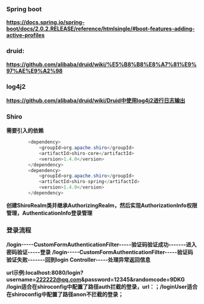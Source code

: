 ### Spring boot   

**https://docs.spring.io/spring-boot/docs/2.0.2.RELEASE/reference/htmlsingle/#boot-features-adding-active-profiles**

### druid:
**https://github.com/alibaba/druid/wiki/%E5%B8%B8%E8%A7%81%E9%97%AE%E9%A2%98**

### log4j2
**https://github.com/alibaba/druid/wiki/Druid中使用log4j2进行日志输出**

### Shiro
**需要引入的依赖**
```java
		<dependency>
			<groupId>org.apache.shiro</groupId>
			<artifactId>shiro-core</artifactId>
			<version>1.4.0</version>
		</dependency>
		<dependency>
			<groupId>org.apache.shiro</groupId>
			<artifactId>shiro-spring</artifactId>
			<version>1.4.0</version>
		</dependency>
```
**创建ShiroRealm类并继承AuthorizingRealm，然后实现AuthorizationInfo权限管理，AuthenticationInfo登录管理**

### 登录流程
**/login-----CustomFormAuthenticationFilter-----验证码验证成功-------进入密码验证-----登录**
**/login-----CustomFormAuthenticationFilter-----验证码验证失败-------回到login Controller-----处理异常返回信息**

**url示例:localhost:8080/login?username=222222@qq.com&password=12345&randomcode=9DKG**
**/login适合在shiroconfig中配置了路径auth拦截的登录，url：；/loginUser适合在shiroconfig中配置了路径anon不拦截的登录；**